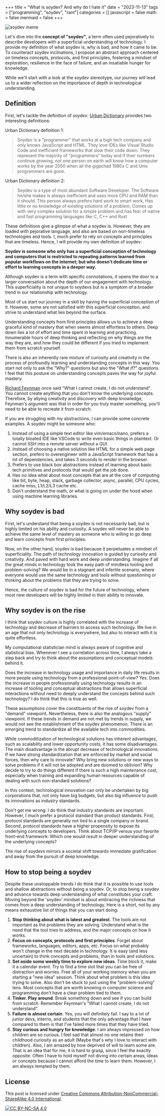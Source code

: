 +++
title = "What is soydev? And why do I hate it"
date = "2023-11-13"
tags = ["programming", "soydev", "rant"]
categories = []
javascript = false
math = false
mermaid = false
+++

![soydev meme](soydev.jpg)

Let's dive into the **concept of "soydev"**,
a term often used pejoratively to describe developers with
a superficial understanding of technology.
I provide my definition of what soydev is,
why is bad, and how it came to be.
To counteract soydev inclinations,
I propose an abstract approach centered on timeless concepts, protocols,
and first principles, fostering a mindset of exploration,
resilience in the face of failure, and an insatiable hunger for knowledge.

While we'll start with a look at the soydev stereotype,
our journey will lead us to a wider reflection on the importance of depth in
technological understanding.

## Definition

First, let's tackle the definition of _soydev_.
[Urban Dictionary](https://www.urbandictionary.com/define.php?term=Soydev)
provides two interesting definitions:

Urban Dictionary definition 1:

> Soydev is a "programmer" that works at a bigh tech company and
> only knows JavaScript and HTML.
> They love IDEs like Visual Studio Code and inefficient frameworks
> that slow their code down.
> They represent the majority of "programmers" today and
> if their numbers continue growing,
> not one person on earth will know how a computer works by the year 2050
> when all the gigachad 1980s C and Unix programmers are gone.

Urban Dictionary definition 2:

> Soydev is a type of most abundant Software Developer.
> The Software he/she makes is always inefficient and
> uses more CPU and RAM than it should.
> This person always prefers hard work to smart work,
> Has little or no knowledge of existing solutions of a problem,
> Comes up with very complex solution for a simple problem and
> has fear of native and fast programming languages like C, C++ and Rust

These definitions give a glimpse of what a soydev is.
However, they are loaded with pejorative language,
and also are based on non-timeless technologies and tools.
I, much prefer to rely on concepts and principles that are timeless.
Hence, I will provide my own definition of soydev:

**Soydev is someone who only has a superficial conception of technology
and computers that is restricted to repeating patterns learned
from popular workflows on the internet;
but who doesn't dedicate time or effort to learning concepts in a deeper way.**

Although soydev is a term with specific connotations,
it opens the door to a larger conversation about the depth of our engagement
with technology.
This superficiality is not unique to soydevs
but is a symptom of a broader trend in our relationship with technology.

Most of us start our journey in a skill by having the superficial conception of it.
However, some are not satisfied with this superficial conception,
and strive to understand what lies beyond the surface.

Understanding concepts from first principles allows us to achieve a deep graceful
kind of mastery that when seems almost effortless to others.
Deep down lies a lot of effort and time spent in learning and practicing.
Innumerable hours of deep thinking and reflecting on
why things are the way they are, and how they could be different if you
tried to implement them from scratch yourself.

There is also an inherently rare mixture of curiosity and creativity in the
process of profoundly learning and understanding concepts in this way.
You start not only to ask the "Why?" questions but also the "What if?" questions.
I feel that this posture on understanding concepts paves the way for joyful mastery.

[Richard Feynman](https://en.wikipedia.org/wiki/Richard_Feynman)
once said "What I cannot create, I do not understand".
You cannot create anything that you don't know the underlying concepts.
Therefore, by allying creativity and discovery with deep knowledge,
Feynman's argument was that in order for you truly master something,
you'll need to be able to recreate it from scratch.

If you are struggling with my abstractions, I can provide some concrete examples.
A soydev might be someone who:

1. Instead of using a simple text editor like vim/emacs/nano,
   prefers a totally bloated IDE like VSCode to write even basic things in plaintext.
   Or cannot SSH into a remote server without a GUI.
1. Instead of choosing a native solution like HTML for a simple web page section,
   prefers to overengineer with a JavaScript framework that has a lot of dependencies,
   and takes 3 seconds to render in the browser.
1. Prefers to use black box abstractions instead of learning about basic tech
   primitives and protocols that would get the job done.
1. Has no idea what about most concepts that are at the core of computing like
   bit, byte, heap, stack, garbage collector, async, parallel, CPU cycles,
   cache miss, L1/L2/L3 cache etc.
1. Don't understand the math, or what is going on under the hood when
   using machine learning libraries.

## Why soydev is bad

First, let's understand that being a soydev is not necessarily bad,
but is highly limited on his ability and curiosity.
A soydev will never be able to achieve the same level of mastery
as someone who is willing to go deep and learn concepts from first principles.

Now, on the other hand,
soydev is bad because it perpetuates a mindset of superficiality.
The path of technology innovation is guided by curiosity and creativity.
And paved with hard work and deep understanding.
Imagine if all the great minds in technology took the easy path of mindless
tooling and problem-solving?
We would be in a stagnant and infertile scenario,
where everyone would use the same technology and tools without
questioning or thinking about the problems that they are trying to solve.

Hence, the culture of soydev is bad for the future of technology,
where most new developers will be highly limited in their ability to innovate.

## Why soydev is on the rise

I think that soydev culture is highly correlated with
the increase of technology and
decrease of barriers to access such technology.
We live in an age that not only technology is everywhere,
but also to interact with it is quite effortless.

My computational statistician mind is always aware of cognitive
and statistical bias.
Whenever I see a correlation across time,
I always take a step back and try to think about the assumptions
and conceptual models behind it.

Does the increase in technology usage and importance in daily life
results in more people using technology from a professional point-of-view?
Yes.
Does the increase in people professionally using technology
results in an increase of tooling and conceptual abstractions
that allows superficial interactions without need to deeply understand
the concepts behind such technology?
I do think that this is true as well.

These assumptions cover the constituents of the rise of soydev
from a "demand" viewpoint.
Nevertheless, there is also the analogous "supply" viewpoint.
If these trends in demand are not met by trends in supply,
we would not see the establishment of the soydev phenomenon.
There is an emerging trend to standardize all the available tech
into commodities.

While commoditization of technological solutions has inherent advantages,
such as scalability and lower opportunity costs,
it has some disadvantages.
The main disadvantage is the abrupt decrease of technological innovations.
If we have strong standardization that are enforced by market and social forces,
then why care to innovate?
Why bring new solutions or new ways to solve problems if it will not be adopted
and are doomed to oblivion?
Why decide to try to do things different if there is such a high maintenance
cost, especially when training and expanding human resources capable of
dealing with such non-standard solutions?

In this context, technological innovation can only be undertaken
by big corporations that, not only have big budgets,
but also big influence to push its innovations as industry standards.

Don't get me wrong: I do think that industry standards are important.
However, I much prefer a protocol standard than product standards.
First, protocol standards are generally not tied to a single company or brand.
Second, protocol standards have a higher propensity to expose its underlying
concepts to developers.
Think about TCP/IP versus your favorite front-end framework:
Which one would result in deeper understanding of the underlying concepts?

The rise of soydevs mirrors a societal shift towards immediate gratification and
away from the pursuit of deep knowledge.

## How to stop being a soydev

Despite these unstoppable trends I do think that it is possible to use
tools and shallow abstractions without being a soydev.
Or, to stop being a soydev and advance towards deep understanding
of what constitutes your craft.
Moving beyond the 'soydev' mindset is about embracing the richness that
comes from a deep understanding of technology.
Here is a short, not by any means exhaustive list of things that you can start doing:

1. **Stop thinking about what is latest and greatest**.
   The tools are not important as the problems they are solving.
   Understand what is the need that the tool tries to address,
   and the major concepts on how it works.
1. **Focus on concepts, protocols and first principles**.
   Forget about frameworks, languages, editors, apps, etc.
   Focus on what probably won't change in the next decade in technology.
   It is easy (and less uncertain) to think concepts and problems,
   than in tools and solutions.
1. **Set aside some weekly time to explore new ideas**.
   Time block it, make it a calendar event.
   Try to find a time slot that you can be free of distraction and worries.
   Free all of your working memory when you are starting a "new idea" session.
   Think about what problem is this idea trying to solve.
   Also don't be stuck to just using the "problem-solving" lens.
   Most concepts that are worth knowing in computer science and programming
   don't have a clear problem tied to them.
1. **Tinker. Play around**. Break something down and see if you can build from scratch.
   Remember Feynman's "What I cannot create, I do not understand".
1. **Failure is almost certain**. Yes, you will definitely fail.
   I say to a lot of junior devs, interns, and students that the only advantage
   that I have compared to them is that I've failed more times that they have tried.
1. **Stay curious and hungry for knowledge**.
   I am always impressed on how children are so curious.
   I feel sad that almost no one retains their childhood curiosity as an adult
   (Maybe that's why I love to interact with children).
   Also, I am amazed by how deprived of will to learn some are.
   That is an idea that for me, it is hard to grasp,
   since I feel the exactly opposite.
   Often I have to hold myself not diving into certain areas, ideas or concepts
   because I cannot afford the time to learn them.
   However, I am always tempted by them.

## License

This post is licensed under [Creative Commons Attribution-NonCommercial-ShareAlike 4.0 International][cc-by-nc-sa].

[![CC BY-NC-SA 4.0][cc-by-nc-sa-image]][cc-by-nc-sa]

[cc-by-nc-sa]: http://creativecommons.org/licenses/by-nc-sa/4.0/
[cc-by-nc-sa-image]: https://licensebuttons.net/l/by-nc-sa/4.0/88x31.png
